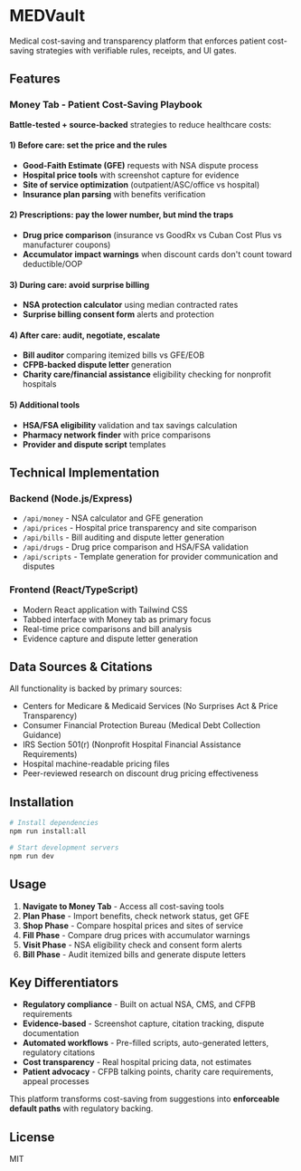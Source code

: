 # MEDVault

Medical cost-saving and transparency platform that enforces patient cost-saving strategies with verifiable rules, receipts, and UI gates.

## Features

### Money Tab - Patient Cost-Saving Playbook

**Battle-tested + source-backed** strategies to reduce healthcare costs:

#### 1) Before care: set the price and the rules
- **Good-Faith Estimate (GFE)** requests with NSA dispute process
- **Hospital price tools** with screenshot capture for evidence
- **Site of service optimization** (outpatient/ASC/office vs hospital)
- **Insurance plan parsing** with benefits verification

#### 2) Prescriptions: pay the lower number, but mind the traps
- **Drug price comparison** (insurance vs GoodRx vs Cuban Cost Plus vs manufacturer coupons)
- **Accumulator impact warnings** when discount cards don't count toward deductible/OOP

#### 3) During care: avoid surprise billing
- **NSA protection calculator** using median contracted rates
- **Surprise billing consent form** alerts and protection

#### 4) After care: audit, negotiate, escalate
- **Bill auditor** comparing itemized bills vs GFE/EOB
- **CFPB-backed dispute letter** generation
- **Charity care/financial assistance** eligibility checking for nonprofit hospitals

#### 5) Additional tools
- **HSA/FSA eligibility** validation and tax savings calculation
- **Pharmacy network finder** with price comparisons
- **Provider and dispute script** templates

## Technical Implementation

### Backend (Node.js/Express)
- `/api/money` - NSA calculator and GFE generation
- `/api/prices` - Hospital price transparency and site comparison
- `/api/bills` - Bill auditing and dispute letter generation  
- `/api/drugs` - Drug price comparison and HSA/FSA validation
- `/api/scripts` - Template generation for provider communication and disputes

### Frontend (React/TypeScript)
- Modern React application with Tailwind CSS
- Tabbed interface with Money tab as primary focus
- Real-time price comparisons and bill analysis
- Evidence capture and dispute letter generation

## Data Sources & Citations

All functionality is backed by primary sources:
- Centers for Medicare & Medicaid Services (No Surprises Act & Price Transparency)
- Consumer Financial Protection Bureau (Medical Debt Collection Guidance)
- IRS Section 501(r) (Nonprofit Hospital Financial Assistance Requirements)
- Hospital machine-readable pricing files
- Peer-reviewed research on discount drug pricing effectiveness

## Installation

```bash
# Install dependencies
npm run install:all

# Start development servers
npm run dev
```

## Usage

1. **Navigate to Money Tab** - Access all cost-saving tools
2. **Plan Phase** - Import benefits, check network status, get GFE
3. **Shop Phase** - Compare hospital prices and sites of service
4. **Fill Phase** - Compare drug prices with accumulator warnings
5. **Visit Phase** - NSA eligibility check and consent form alerts
6. **Bill Phase** - Audit itemized bills and generate dispute letters

## Key Differentiators

- **Regulatory compliance** - Built on actual NSA, CMS, and CFPB requirements
- **Evidence-based** - Screenshot capture, citation tracking, dispute documentation
- **Automated workflows** - Pre-filled scripts, auto-generated letters, regulatory citations
- **Cost transparency** - Real hospital pricing data, not estimates
- **Patient advocacy** - CFPB talking points, charity care requirements, appeal processes

This platform transforms cost-saving from suggestions into **enforceable default paths** with regulatory backing.

## License

MIT